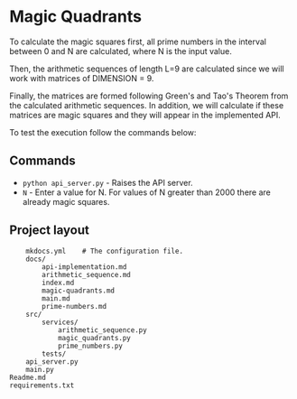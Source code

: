 # Magic Quadrants

To calculate the magic squares first, all prime numbers in the interval between 0 and N are calculated, where N is the input value.

Then, the arithmetic sequences of length L=9 are calculated since we will work with matrices of DIMENSION = 9.

Finally, the matrices are formed following Green's and Tao's Theorem from the calculated arithmetic sequences. In addition, we will calculate if these matrices are magic squares and they will appear in the implemented API.

To test the execution follow the commands below:

## Commands

* `python api_server.py` - Raises the API server.
* `N` - Enter a value for N. For values of N greater than 2000 there are already magic squares.


## Project layout

        mkdocs.yml    # The configuration file.
        docs/
            api-implementation.md
            arithmetic_sequence.md
            index.md  
            magic-quadrants.md
            main.md
            prime-numbers.md
        src/
            services/
                arithmetic_sequence.py
                magic_quadrants.py
                prime_numbers.py
            tests/
        api_server.py
        main.py
    Readme.md
    requirements.txt

